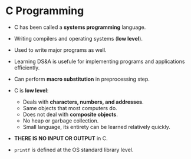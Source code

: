 # C Programming #

* C has been called a **systems programming** language.
* Writing compilers and operating systems (**low level**).
* Used to write major programs as well.
* Learning DS&A is usefule for implementing programs and applications 
  efficiently.
* Can perform **macro substitution** in preprocessing step.
* C is **low level**:
    * Deals with **characters, numbers, and addresses**.
    * Same objects that most computers do.
    * Does not deal with **composite objects**.
    * No heap or garbage collection.
    * Small language, its entirety can be learned relatively quickly.

* **THERE IS NO INPUT OR OUTPUT** in C.
* `printf` is defined at the OS standard library level.
